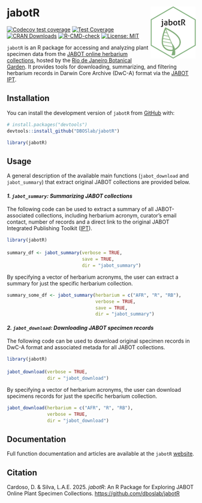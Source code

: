 
<!-- README.md is generated from README.Rmd. Please edit that file -->

# jabotR <img src="figures/jabotr_hex_sticker.png" align="right" alt="" width="120" />

<!-- badges: start -->

[![Codecov test
coverage](https://codecov.io/gh/DBOSlab/jabotR/graph/badge.svg)](https://app.codecov.io/gh/DBOSlab/jabotR)
[![Test
Coverage](https://github.com/DBOSlab/jabotR/actions/workflows/test-coverage.yaml/badge.svg)](https://github.com/DBOSlab/jabotR/actions/workflows/test-coverage.yaml)
[![CRAN
Downloads](https://cranlogs.r-pkg.org/badges/grand-total/jabotR)](https://cran.r-project.org/package=jabotR)
[![R-CMD-check](https://github.com/DBOSlab/jabotR/actions/workflows/R-CMD-check.yaml/badge.svg)](https://github.com/DBOSlab/jabotR/actions/workflows/R-CMD-check.yaml)
[![License:
MIT](https://img.shields.io/badge/license-MIT-blue.svg)](LICENSE)
<!-- badges: end -->

`jabotR` is an R package for accessing and analyzing plant specimen data
from the [JABOT online herbarium
collections](https://jabot.jbrj.gov.br/v3/consulta.php), hosted by the
[Rio de Janeiro Botanical Garden](https://www.gov.br/jbrj/pt-br). It
provides tools for downloading, summarizing, and filtering herbarium
records in Darwin Core Archive (DwC-A) format via the [JABOT
IPT](https://ipt.jbrj.gov.br/jabot).

## Installation

You can install the development version of `jabotR` from
[GitHub](https://github.com/DBOSlab/jabotR) with:

``` r
# install.packages("devtools")
devtools::install_github("DBOSlab/jabotR")
```

``` r
library(jabotR)
```

  
  

## Usage

A general description of the available main functions (`jabot_download`
and `jabot_summary`) that extract original JABOT collections are
provided below.  
  

#### *1. `jabot_summary`: Summarizing JABOT collections*

The following code can be used to extract a summary of all
JABOT-associated collections, including herbarium acronym, curator’s
email contact, number of records and a direct link to the original JABOT
Integrated Publishing Toolkit ([IPT](https://ipt.jbrj.gov.br/jabot)).  

``` r
library(jabotR)

summary_df <- jabot_summary(verbose = TRUE,
                            save = TRUE,
                            dir = "jabot_summary")
```

  
By specifying a vector of herbarium acronyms, the user can extract a
summary for just the specific herbarium collection.  

``` r
summary_some_df <- jabot_summary(herbarium = c("AFR", "R", "RB"),
                                 verbose = TRUE,
                                 save = TRUE,
                                 dir = "jabot_summary")
```

  
  

#### *2. `jabot_download`: Downloading JABOT specimen records*

The following code can be used to download original specimen records in
DwC-A format and associated metada for all JABOT collections.  

``` r
library(jabotR)

jabot_download(verbose = TRUE,
               dir = "jabot_download")
```

  
By specifying a vector of herbarium acronyms, the user can download
specimens records for just the specific herbarium collection.  

``` r
jabot_download(herbarium = c("AFR", "R", "RB"),
               verbose = TRUE,
               dir = "jabot_download")
```

  
  

## Documentation

Full function documentation and articles are available at the `jabotR`
[website](https://dboslab.github.io/jabotR-website/).  
  

## Citation

Cardoso, D. & Silva, L.A.E. 2025. *jabotR*: An R Package for Exploring
JABOT Online Plant Specimen Collections.
<https://github.com/dboslab/jabotR>
